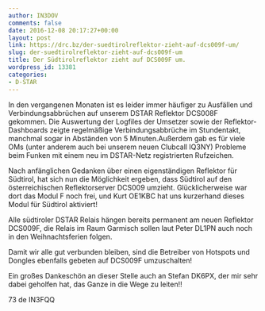 ```yaml
---
author: IN3DOV
comments: false
date: 2016-12-08 20:17:27+00:00
layout: post
link: https://drc.bz/der-suedtirolreflektor-zieht-auf-dcs009f-um/
slug: der-suedtirolreflektor-zieht-auf-dcs009f-um
title: Der Südtirolreflektor zieht auf DCS009F um.
wordpress_id: 13381
categories:
- D-STAR
---
```


In den vergangenen Monaten ist es leider immer häufiger zu Ausfällen und Verbindungsabbrüchen auf unserem DSTAR Reflektor DCS008F gekommen. Die Auswertung der Logfiles der Umsetzer sowie der Reflektor-Dashboards zeigte regelmäßige Verbindungsabbrüche im Stundentakt, manchmal sogar in Abständen von 5 Minuten.Außerdem gab es für viele OMs (unter anderem auch bei unserem neuen Clubcall IQ3NY) Probleme beim Funken mit einem neu im DSTAR-Netz registrierten Rufzeichen.

Nach anfänglichen Gedanken über einen eigenständigen Reflektor für Südtirol, hat sich nun die Möglichkeit ergeben, dass Südtirol auf den österreichischen Reflektorserver DCS009 umzieht. Glücklicherweise war dort das Modul F noch frei, und Kurt OE1KBC hat uns kurzerhand dieses Modul für Südtirol aktiviert!

Alle südtiroler DSTAR Relais hängen bereits permanent am neuen Reflektor DCS009F, die Relais im Raum Garmisch sollen laut Peter DL1PN auch noch in den Weihnachtsferien folgen.

Damit wir alle gut verbunden bleiben, sind die Betreiber von Hotspots und Dongles ebenfalls gebeten auf DCS009F umzuschalten!

Ein großes Dankeschön an dieser Stelle auch an Stefan DK6PX, der mir sehr dabei geholfen hat, das Ganze in die Wege zu leiten!!

73 de IN3FQQ
